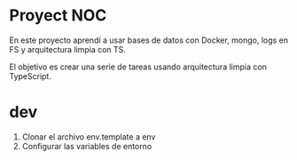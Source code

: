 # Proyect NOC

En este proyecto aprendí a usar bases de datos con Docker, mongo, logs en FS y arquitectura limpia con TS.

El objetivo es crear una serie de tareas usando arquitectura limpia con TypeScript.


# dev
1. Clonar el archivo env.template a env
2. Configurar las variables de entorno